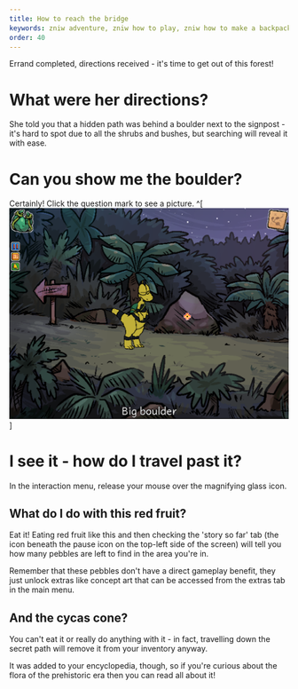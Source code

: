 ```yaml
---
title: How to reach the bridge
keywords: zniw adventure, zniw how to play, zniw how to make a backpack, scattered woods zniw, zniw river, zniw rivenn-na
order: 40
---
```


Errand completed, directions received - it's time to get out of this forest!

# What were her directions?
She told you that a hidden path was behind a boulder next to the signpost - it's hard to spot due to all the shrubs and bushes, but searching will reveal it with ease.

# Can you show me the boulder?
Certainly! Click the question mark to see a picture. ^[ ![Boulder image](Boulder.PNG)]

# I see it - how do I travel past it?
In the interaction menu, release your mouse over the magnifying glass icon.

## What do I do with this red fruit?
Eat it! Eating red fruit like this and then checking the 'story so far' tab (the icon beneath the pause icon on the top-left side of the screen) will tell you how many pebbles are left to find in the area you're in.

Remember that these pebbles don't have a direct gameplay benefit, they just unlock extras like concept art that can be accessed from the extras tab in the main menu.

## And the cycas cone?
You can't eat it or really do anything with it - in fact, travelling down the secret path will remove it from your inventory anyway.

It was added to your encyclopedia, though, so if you're curious about the flora of the prehistoric era then you can read all about it!